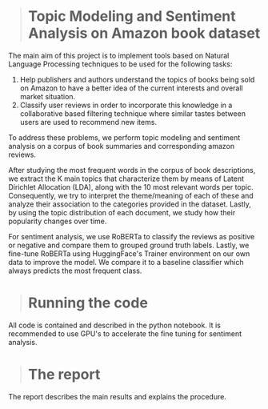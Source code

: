># Topic Modeling and Sentiment Analysis on Amazon book dataset

The main aim of this project is to implement tools based on Natural Language Processing techniques to be used for the following tasks:

1. Help publishers and authors understand the topics of books being sold on Amazon to have a better idea of the current interests and overall market situation.
2. Classify user reviews in order to incorporate this knowledge in a collaborative based filtering technique where similar tastes between users are used to recommend new items.   


To address these problems, we perform topic modeling and sentiment analysis on a corpus of book summaries and corresponding amazon reviews.

After studying the most frequent words in the corpus of book descriptions, we extract the K main topics that characterize them by means of Latent Dirichlet Allocation (LDA), along with the 10 most relevant words per topic. Consequently, we try to interpret the theme/meaning of each of these and analyze their association to the categories provided in the dataset. Lastly, by using the topic distribution of each document, we study how their popularity changes over time.

For sentiment analysis, we use RoBERTa to classify the reviews as positive or negative and compare them to grouped ground truth labels. Lastly, we fine-tune RoBERTa using HuggingFace's Trainer environment on our own data to improve the model. We compare it to a baseline classifier which always predicts the most frequent class. 

># Running the code
All code is contained and described in the python notebook. It is recommended to use GPU's to accelerate the fine tuning for sentiment analysis. 

># The report
The report describes the main results and explains the procedure.
